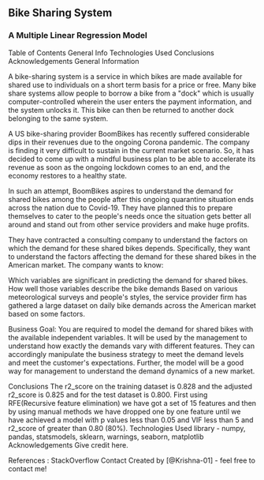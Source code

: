 ## Bike Sharing System
### A Multiple Linear Regression Model

Table of Contents
General Info
Technologies Used
Conclusions
Acknowledgements
General Information

A bike-sharing system is a service in which bikes are made available for shared use to individuals on a short term basis for a price or free. Many bike share systems allow people to borrow a bike from a "dock" which is usually computer-controlled wherein the user enters the payment information, and the system unlocks it. This bike can then be returned to another dock belonging to the same system.

A US bike-sharing provider BoomBikes has recently suffered considerable dips in their revenues due to the ongoing Corona pandemic. The company is finding it very difficult to sustain in the current market scenario. So, it has decided to come up with a mindful business plan to be able to accelerate its revenue as soon as the ongoing lockdown comes to an end, and the economy restores to a healthy state.

In such an attempt, BoomBikes aspires to understand the demand for shared bikes among the people after this ongoing quarantine situation ends across the nation due to Covid-19. They have planned this to prepare themselves to cater to the people's needs once the situation gets better all around and stand out from other service providers and make huge profits.

They have contracted a consulting company to understand the factors on which the demand for these shared bikes depends. Specifically, they want to understand the factors affecting the demand for these shared bikes in the American market. The company wants to know:

Which variables are significant in predicting the demand for shared bikes. How well those variables describe the bike demands Based on various meteorological surveys and people's styles, the service provider firm has gathered a large dataset on daily bike demands across the American market based on some factors.

Business Goal: You are required to model the demand for shared bikes with the available independent variables. It will be used by the management to understand how exactly the demands vary with different features. They can accordingly manipulate the business strategy to meet the demand levels and meet the customer's expectations. Further, the model will be a good way for management to understand the demand dynamics of a new market.

Conclusions
The r2_score on the training dataset is 0.828 and the adjusted r2_score is 0.825 and for the test dataset is
0.800. First using RFE(Recursive feature elimination) we have got a set of 15 features and then by using manual methods we have dropped one by one feature until we have achieved a model with p values less than 0.05 and VIF less than 5 and r2_score of greater than 0.80 (80%).
Technologies Used
library - numpy, pandas, statsmodels, sklearn, warnings, seaborn, matplotlib
Acknowledgements
Give credit here.

References : StackOverflow
Contact
Created by [@Krishna-01] - feel free to contact me!
